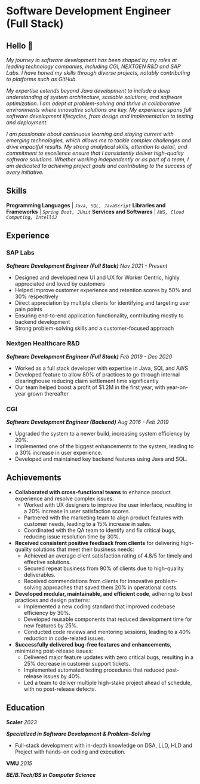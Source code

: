# Software Development Engineer (Full Stack) 

## Hello 👋 

_My journey in software development has been shaped by my roles at leading technology companies, including CGI, NEXTGEN R&D and SAP Labs. I have honed my skills through diverse projects, notably contributing to platforms such as GitHub._

_My expertise extends beyond Java development to include a deep understanding of system architecture, scalable solutions, and software optimization. I am adept at problem-solving and thrive in collaborative environments where innovative solutions are key. My experience spans full software development lifecycles, from design and implementation to testing and deployment._

_I am passionate about continuous learning and staying current with emerging technologies, which allows me to tackle complex challenges and drive impactful results. My strong analytical skills, attention to detail, and commitment to excellence ensure that I consistently deliver high-quality software solutions. Whether working independently or as part of a team, I am dedicated to achieving project goals and contributing to the success of every initiative._

## Skills

**Programming Languages** | _`Java, SQL, JavaScript`_
**Libraries and Frameworks** | _`Spring Boot, JUnit`_
**Services and Softwares** | _`AWS, Cloud Computing, IntelliJ`_

## Experience

### SAP Labs
_**Software Development Engineer (Full Stack)** Nov 2021 - Present_

- Designed and developed new UI and UX for Worker Centric, highly appreciated and loved by customers
- Helped improve customer experience and retention scores by 50% and 30% respectively
- Direct appreciation by multiple clients for identifying and targeting user pain points
- Ensuring end-to-end application functionality, contributing mostly to backend development
- Strong problem-solving skills and a customer-focused approach


### Nextgen Healthcare R&D
_**Software Development Engineer (Full Stack)** Feb 2019 - Dec 2020_

- Worked as a full stack developer with expertise in Java, SQL and AWS
- Developed feature to allow 80% of practices to go through internal clearinghouse reducing claim settlement time significantly
- Our team helped boost a profit of $1.2M in the first year, with year-on-year grown thereafter


### CGI
_**Software Development Engineer (Backend)** Aug 2016 - Feb 2019_

- Upgraded the system to a newer build, increasing system efficiency by 20%.
- Implemented one of the biggest enhancements to the system, leading to a 30% increase in user experience.
- Developed and maintained key backend features using Java and SQL.

## Achievements

* **Collaborated with cross-functional teams** to enhance product experience and resolve complex issues:
  * Worked with UX designers to improve the user interface, resulting in a 20% increase in user satisfaction scores.
  * Partnered with the marketing team to align product features with customer needs, leading to a 15% increase in sales.
  * Coordinated with the QA team to identify and fix critical bugs, reducing issue resolution time by 30%.
* **Received consistent positive feedback from clients** for delivering high-quality solutions that meet their business needs:
  * Achieved an average client satisfaction rating of 4.8/5 for timely and effective solutions.
  * Secured repeat business from 90% of clients due to high-quality deliverables.
  * Received commendations from clients for innovative problem-solving approaches that saved them 20% in operational costs.
* **Developed modular, maintainable, and efficient code**, adhering to best practices and design patterns:
  * Implemented a new coding standard that improved codebase efficiency by 30%.
  * Developed reusable components that reduced development time for new features by 25%.
  * Conducted code reviews and mentoring sessions, leading to a 40% reduction in code-related issues.
* **Successfully delivered bug-free features and enhancements**, minimizing post-release issues:
  * Delivered major feature updates with zero critical bugs, resulting in a 25% decrease in customer support tickets.
  * Implemented automated testing procedures that reduced post-release issues by 40%.
  * Led a team to deliver multiple high-stake project ahead of schedule, with no post-release defects.

## Education

**Scaler** _2023_

_**Specialized in Software Development & Problem-Solving**_
- Full-stack development with in-depth knowledge on DSA, LLD, HLD and Project with hands-on coding and
execution.


**VMU** _2015_

_**BE/B.Tech/BS in Computer Science**_

